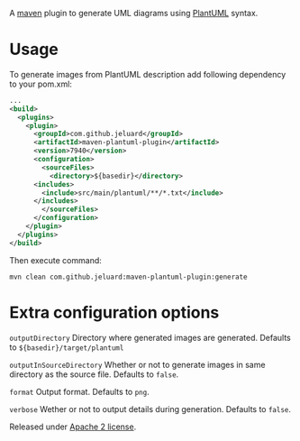 A [maven](http://maven.apache.org/) plugin to generate UML diagrams using [PlantUML](http://plantuml.sourceforge.net/) syntax.

# Usage

To generate images from PlantUML description add following dependency to your pom.xml:

```xml
...
<build>
  <plugins>
    <plugin>
      <groupId>com.github.jeluard</groupId>
      <artifactId>maven-plantuml-plugin</artifactId>
      <version>7940</version>
      <configuration>
        <sourceFiles>
          <directory>${basedir}</directory>
	  <includes>
	    <include>src/main/plantuml/**/*.txt</include>
	  </includes>
        </sourceFiles>
      </configuration>
    </plugin>
  </plugins>
</build>
```

Then execute command:

```
mvn clean com.github.jeluard:maven-plantuml-plugin:generate
```

# Extra configuration options

`outputDirectory` Directory where generated images are generated. Defaults to `${basedir}/target/plantuml`

`outputInSourceDirectory` Whether or not to generate images in same directory as the source file. Defaults to `false`.

`format` Output format. Defaults to `png`.

`verbose` Wether or not to output details during generation. Defaults to `false`.


Released under [Apache 2 license](http://www.apache.org/licenses/LICENSE-2.0.html).
